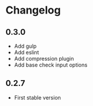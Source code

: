 # Changelog

## 0.3.0

- Add gulp
- Add eslint
- Add compression plugin
- Add base check input options


## 0.2.7

- First stable version 

